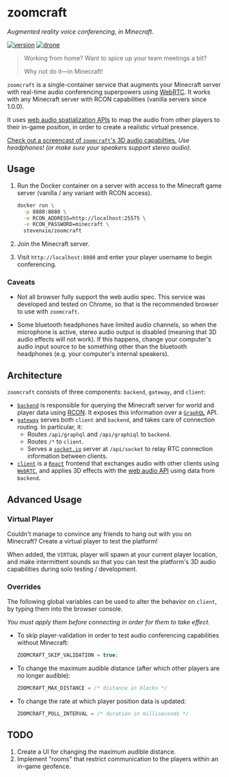 # zoomcraft

_Augmented reality voice conferencing, in Minecraft._

[![version][version-img]][version]
[![drone][drone-img]][drone]

> Working from home? Want to spice up your team meetings a bit?
>
> Why not do it—in Minecraft!

`zoomcraft` is a single-container service that augments your Minecraft server
with real-time audio conferencing superpowers using
[WebRTC](https://webrtc.org). It works with any Minecraft server with RCON
capabilities (vanilla servers since 1.0.0).

It uses [web audio spatialization APIs](https://developer.mozilla.org/en-US/docs/Web/API/Web_Audio_API/Web_audio_spatialization_basics)
to map the audio from other players to their in-game position, in order to
create a realistic virtual presence.

[Check out a screencast of `zoomcraft`'s 3D audio
capabilties.](https://vimeo.com/417468259) _Use headphones! (or make sure your
speakers support stereo audio)._

## Usage

1. Run the Docker container on a server with access to the Minecraft game
   server (vanilla / any variant with RCON access).

   ```bash
   docker run \
     -p 8080:8080 \
     -e RCON_ADDRESS=http://localhost:25575 \
     -e RCON_PASSWORD=minecraft \
     stevenxie/zoomcraft
   ```

2. Join the Minecraft server.
3. Visit `http://localhost:8080` and enter your player username to begin
   conferencing.

### Caveats

- Not all browser fully support the web audio spec. This service was developed
  and tested on Chrome, so that is the recommended browser to use with
  `zoomcraft`.

- Some bluetooth headphones have limited audio channels, so when the microphone
  is active, stereo audio output is disabled (meaning that 3D audio effects will
  not work). If this happens, change your computer's audio input source to be
  something other than the bluetooth headphones (e.g. your computer's internal
  speakers).

## Architecture

`zoomcraft` consists of three components: `backend`, `gateway`, and `client`:

- [`backend`](./backend) is responsible for querying the Minecraft server for
  world and player data using [RCON](https://wiki.vg/RCON). It exposes this
  information over a [`GraphQL`](https://graphql.org/) API.
- [`gateway`](./gateway) serves both `client` and `backend`, and takes care of
  connection routing. In particular, it:
  - Routes `/api/graphql` and `/api/graphiql` to `backend`.
  - Routes `/*` to `client`.
  - Serves a [`socket.io`](https://socket.io/) server at `/api/socket` to
    relay RTC connection information between clients.
- [`client`](./client) is a [`React`](https://reactjs.org/) frontend that
  exchanges audio with other clients using [`WebRTC`](https://webrtc.org/), and
  applies 3D effects with the
  [web audio API](https://developer.mozilla.org/en-US/docs/Web/API/Web_Audio_API)
  using data from `backend`.

## Advanced Usage

### Virtual Player

Couldn't manage to convince any friends to hang out with you on Minecraft?
Create a virtual player to test the platform!

When added, the `VIRTUAL` player will spawn at your current player location,
and make intermittent sounds so that you can test the platform's 3D audio
capabilities during solo testing / development.

### Overrides

The following global variables can be used to alter the behavior on `client`,
by typing them into the browser console.

_You must apply them before connecting in order for them to take effect._

- To skip player-validation in order to test audio conferencing capabilities
  without Minecraft:

  ```js
  ZOOMCRAFT_SKIP_VALIDATION = true;
  ```

- To change the maximum audible distance (after which other players are no
  longer audible):

  ```js
  ZOOMCRAFT_MAX_DISTANCE = /* distance in blocks */
  ```

- To change the rate at which player position data is updated:

  ```js
  ZOOMCRAFT_POLL_INTERVAL = /* duration in milliseconds */
  ```

## TODO

1. Create a UI for changing the maximum audible distance.
2. Implement "rooms" that restrict communication to the players within an
   in-game geofence.

[drone]: https://ci.stevenxie.me/stevenxie/zoomcraft
[drone-img]: https://ci.stevenxie.me/api/badges/stevenxie/zoomcraft/status.svg
[version]: https://github.com/stevenxie/zoomcraft/tags
[version-img]: https://img.shields.io/github/v/tag/stevenxie/zoomcraft?label=version&color=black&sort=semver
